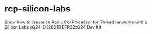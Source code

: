 # rcp-silicon-labs
Show how to create an Radio Co-Processor for Thread networks with a Silicon Labs xG24-DK2601B EFR32xG24 Dev Kit
